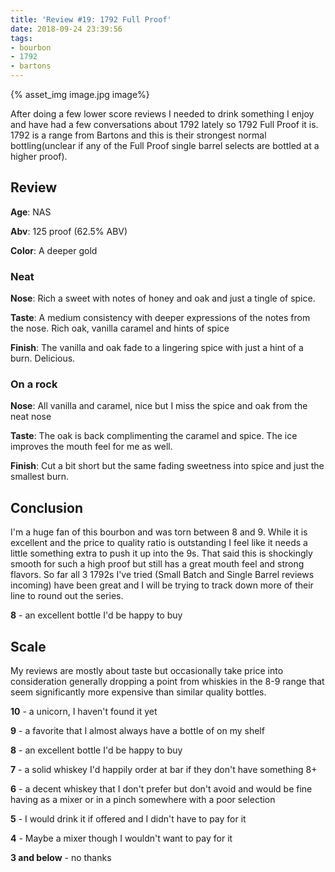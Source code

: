 ```yaml
---
title: 'Review #19: 1792 Full Proof'
date: 2018-09-24 23:39:56
tags:
- bourbon
- 1792
- bartons
---
```


{% asset_img image.jpg image%}

After doing a few lower score reviews I needed to drink something I enjoy and have had a few conversations about 1792 lately so 1792 Full Proof it is. 1792 is a range from Bartons and this is their strongest normal bottling(unclear if any of the Full Proof single barrel selects are bottled at a higher proof). 

## Review
**Age**: NAS

**Abv**: 125 proof (62.5% ABV)

**Color**: A deeper gold

### Neat
**Nose**: Rich a sweet with notes of honey and oak and just a tingle of spice.

**Taste**: A medium consistency with deeper expressions of the notes from the nose. Rich oak, vanilla caramel and hints of spice

**Finish**: The vanilla and oak fade to a lingering spice with just a hint of a burn. Delicious.

### On a rock
**Nose**: All vanilla and caramel, nice but I miss the spice and oak from the neat nose

**Taste**: The oak is back complimenting the caramel and spice. The ice improves the mouth feel for me as well.

**Finish**: Cut a bit short but the same fading sweetness into spice and just the smallest burn.

## Conclusion
I'm a huge fan of this bourbon and was torn between 8 and 9. While it is excellent and the price to quality ratio is outstanding I feel like it needs a little something extra to push it up into the 9s. That said this is shockingly smooth for such a high proof but still has a great mouth feel and strong flavors. So far all 3 1792s I've tried (Small Batch and Single Barrel reviews incoming) have been great and I will be trying to track down more of their line to round out the series.

**8** - an excellent bottle I'd be happy to buy

## Scale
My reviews are mostly about taste but occasionally take price into consideration generally dropping a point from whiskies in the 8-9 range that seem significantly more expensive than similar quality bottles.

**10** - a unicorn, I haven't found it yet

**9** - a favorite that I almost always have a bottle of on my shelf

**8** - an excellent bottle I'd be happy to buy

**7** - a solid whiskey I'd happily order at bar if they don't have something 8+

**6** - a decent whiskey that I don't prefer but don't avoid and would be fine having as a mixer or in a pinch somewhere with a poor selection

**5** - I would drink it if offered and I didn't have to pay for it

**4** - Maybe a mixer though I wouldn't want to pay for it

**3 and below** - no thanks 